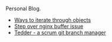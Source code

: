 Personal Blog.

* [Ways to iterate through objects](https://github.com/n0ruSh/blogs/issues/5)
* [Step over nginx buffer issue](https://github.com/n0ruSh/blogs/issues/10)
* [Tedder - a scrum git branch manager](https://github.com/n0ruSh/blogs/issues/11)

